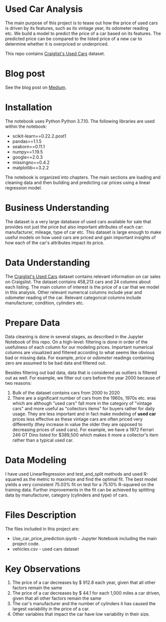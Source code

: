 # Used Car Analysis
The main purpose of this project is to tease out how the price of used cars is driven by its features, such as its vintage year, its odometer reading etc. We build a model to predict the price of a car based on its features. The predicted price can be compared to the listed price of a new car to determine whether it is overpriced or underpriced.

This repo contains [Craiglist's Used Cars]( https://www.kaggle.com/austinreese/craigslist-carstrucks-data) dataset.

# Blog post
See the blog post on [Medium](https://witty-latte-bat-528.medium.com/what-drives-the-pricing-of-used-cars-88a1215122c3).

# Installation
The notebook uses Python Python 3.7.10. The following libraries are used within the notebook:
* scikit-learn==0.22.2.post1
* pandas==1.1.5
* seaborn==0.11.1
* numpy==1.19.5
* google==2.0.3
* missingno==0.4.2
* matplotlib==3.2.2

The notebook is organized into chapters. The main sections are loading and cleaning data and then building and predicting car prices using a linear regression model.

# Business Understanding
The dataset is a very large database of used cars available for sale that provides not just the price but also important attributes of each car: manufacturer, mileage, type of car etc. This dataset is large enough to make useful models on how used cars are priced and gain important insights of how each of the car's attributes impact its price. 

# Data Understanding
The [Craiglist's Used Cars]( https://www.kaggle.com/austinreese/craigslist-carstrucks-data) dataset contains relevant information on car sales on Craigslist. The dataset contains 458,213 cars and 24 columns about each listing. The main column of interest is the price of a car that we model in this analysis. Other relevant numerical columns include year and odometer reading of the car. Relevant categorical columns include manufacturer, condition, cylinders etc.

# Prepare Data
Data cleaning is done in several stages, as described in the Jupyter Notebook of this repo.
On a high-level: filtering is done in order of the usefulness of each column for our modeling prices. Important numerical columns are visualized and filtered according to what seems like obvious bad or missing data. For example, _price_ or _odometer_ readings containing zero are assumed to be bad data and filtered out.

Besides filtering out bad data, data that is considered as outliers is filtered out as well. For example, we filter out cars before the year 2000 because of two reasons: 
1. Bulk of the dataset contains cars from 2000 to 2020
2. There are a significant number of cars from the 1960s, 1970s etc. eras which are although "used cars" fall more in the category of "vintage cars" and more useful as "collectors items" for buyers rather for daily usage. They are less important and in fact make modeling of **used car** prices less effective as these vintage cars are often priced very differently (they increase in value the older they are opposed to decreasing prices of used cars). For example, we have a 1972 Ferrari 246 GT Dino listed for $389,500 which makes it more a collector's item rather than a typical used car.

# Data Modeling
I have used LinearRegression and test_and_split methods and used R-squared as the metric to maximize and find the optimal fit. The best model yields a very consistent 75.03% fit on test for a 75.10% R-squared on the training data. Further improvements in the fit can be achieved by splitting data by manufacturer, category (cylinders and type) of cars.   

# Files Description
The files included in this project are: 
* Use_car_price_prediction.ipynb - Jupyter Notebook including the main project code.
* vehicles.csv - used cars dataset

# Key Observations
1. The price of a car decreases by $ 912.8 each year, given that all other factors remain the same
2. The price of a car decreases by $ 44.1 for each 1,000 miles a car driven, given that all other factors remain the same
3. The car's manufacturer and the number of cylinders it has caused the largest variability in the price of a car.
4. Other variables that impact the car have low variability in their size.
